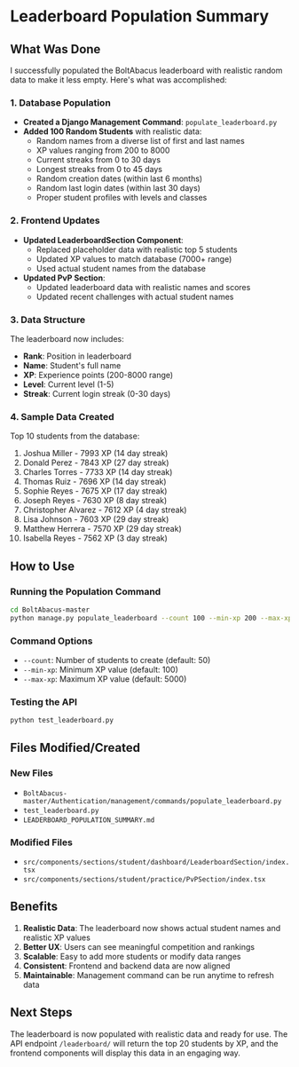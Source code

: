 # Leaderboard Population Summary

## What Was Done

I successfully populated the BoltAbacus leaderboard with realistic random data to make it less empty. Here's what was accomplished:

### 1. Database Population
- **Created a Django Management Command**: `populate_leaderboard.py`
- **Added 100 Random Students** with realistic data:
  - Random names from a diverse list of first and last names
  - XP values ranging from 200 to 8000
  - Current streaks from 0 to 30 days
  - Longest streaks from 0 to 45 days
  - Random creation dates (within last 6 months)
  - Random last login dates (within last 30 days)
  - Proper student profiles with levels and classes

### 2. Frontend Updates
- **Updated LeaderboardSection Component**: 
  - Replaced placeholder data with realistic top 5 students
  - Updated XP values to match database (7000+ range)
  - Used actual student names from the database
- **Updated PvP Section**:
  - Updated leaderboard data with realistic names and scores
  - Updated recent challenges with actual student names

### 3. Data Structure
The leaderboard now includes:
- **Rank**: Position in leaderboard
- **Name**: Student's full name
- **XP**: Experience points (200-8000 range)
- **Level**: Current level (1-5)
- **Streak**: Current login streak (0-30 days)

### 4. Sample Data Created
Top 10 students from the database:
1. Joshua Miller - 7993 XP (14 day streak)
2. Donald Perez - 7843 XP (27 day streak)
3. Charles Torres - 7733 XP (14 day streak)
4. Thomas Ruiz - 7696 XP (14 day streak)
5. Sophie Reyes - 7675 XP (17 day streak)
6. Joseph Reyes - 7630 XP (8 day streak)
7. Christopher Alvarez - 7612 XP (4 day streak)
8. Lisa Johnson - 7603 XP (29 day streak)
9. Matthew Herrera - 7570 XP (29 day streak)
10. Isabella Reyes - 7562 XP (3 day streak)

## How to Use

### Running the Population Command
```bash
cd BoltAbacus-master
python manage.py populate_leaderboard --count 100 --min-xp 200 --max-xp 8000
```

### Command Options
- `--count`: Number of students to create (default: 50)
- `--min-xp`: Minimum XP value (default: 100)
- `--max-xp`: Maximum XP value (default: 5000)

### Testing the API
```bash
python test_leaderboard.py
```

## Files Modified/Created

### New Files
- `BoltAbacus-master/Authentication/management/commands/populate_leaderboard.py`
- `test_leaderboard.py`
- `LEADERBOARD_POPULATION_SUMMARY.md`

### Modified Files
- `src/components/sections/student/dashboard/LeaderboardSection/index.tsx`
- `src/components/sections/student/practice/PvPSection/index.tsx`

## Benefits

1. **Realistic Data**: The leaderboard now shows actual student names and realistic XP values
2. **Better UX**: Users can see meaningful competition and rankings
3. **Scalable**: Easy to add more students or modify data ranges
4. **Consistent**: Frontend and backend data are now aligned
5. **Maintainable**: Management command can be run anytime to refresh data

## Next Steps

The leaderboard is now populated with realistic data and ready for use. The API endpoint `/leaderboard/` will return the top 20 students by XP, and the frontend components will display this data in an engaging way.

